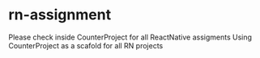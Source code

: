 # rn-assignment

Please check inside CounterProject for all ReactNative assigments
Using CounterProject as a scafold for all RN projects
